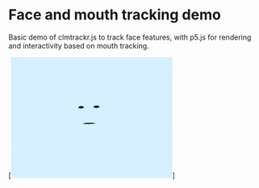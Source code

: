 # Face and mouth tracking demo

Basic demo of clmtrackr.js to track face features, with p5.js for rendering and interactivity based on mouth tracking. 

[![Bubbles](media/bubbles.gif)]
